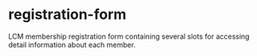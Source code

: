 # registration-form
LCM membership registration form containing several slots for accessing detail information about each member.
